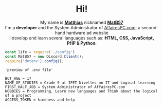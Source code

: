 <h1 align="center">Hi!</h1>
<p align="center">My name is <u><b>Matthias</b></u> nicknamed <u><b>MatB57</b></u>
<br>I'm a <b>developer</b> and the System Administrator of <u>AffairesPC.com</u>, a second-hand hardware ad website
<br>I develop and learn several languages such as: <b>HTML, CSS, JavaScript, PHP & Python</b>.</p>

```js
const life = require('./config')
const MatB57 = new Discord.Client();
require('dotenv').config();


```

```.env
'preview of .env file'

BOT_AGE = 17
NAME_OF_STUDIES = Grade 9 at IPET Nivelles on IT and Logical learning
FIRST_HALF_JOB = System Administrator of AffairesPC.com
HOBBIES = Programming, Learn new languages and Think about the logical of a project
ACCESS_TOKEN = kindness and help

```

